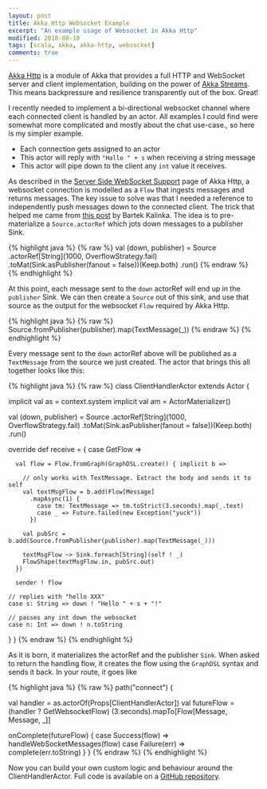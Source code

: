 ```yaml
---
layout: post
title: Akka Http Websocket Example
excerpt: "An example usage of Websocket in Akka Http"
modified: 2018-08-10
tags: [scala, akka, akka-http, websocket]
comments: true
---
```


[Akka Http](https://doc.akka.io/docs/akka-http/current/introduction.html#philosophy) is a module of Akka that provides a
full HTTP and WebSocket server and client implementation, building on the power of [Akka Streams](https://doc.akka.io/docs/akka/2.5.14/stream/stream-introduction.html#motivation).
This means backpressure and resilience transparently out of the box. Great! 

I recently needed to implement a bi-directional websocket channel where each connected client is handled by an actor. All
examples I could find were somewhat more complicated and mostly about the chat use-case., so here is my simpler example.

* Each connection gets assigned to an actor
* This actor will reply with `"Hallo " + s` when receiving a string message
* This actor will pipe down to the client any `int` value it receives.

As described in the [Server Side WebSocket Support](https://doc.akka.io/docs/akka-http/current/server-side/websocket-support.html)
page of Akka Http, a websocket connection is modelled as a `Flow` that ingests messages and returns messages. 
The key issue to solve was that I needed a reference to independently push messages down to the connected client. The trick
that helped me came from [this post](https://bartekkalinka.github.io/2017/02/12/Akka-streams-source-run-it-publish-it-then-run-it-again.html)
by Bartek Kalinka. The idea is to pre-materialize a `Source.actorRef` which jots down messages to a publisher Sink.  

{% highlight java %}
{% raw %}
val (down, publisher) = Source
  .actorRef[String](1000, OverflowStrategy.fail)
  .toMat(Sink.asPublisher(fanout = false))(Keep.both)
  .run()
{% endraw %}
{% endhighlight %}

At this point, each message sent to the `down` actorRef will end up in the `publisher` Sink. We can then create a `Source`
out of this sink, and use that source as the output for the websocket `Flow` required by Akka Http. 

{% highlight java %}
{% raw %}
Source.fromPublisher(publisher).map(TextMessage(_))
{% endraw %}
{% endhighlight %}

Every message sent to the `down` actorRef above will be published as a `TextMessage` from the source we just created.
The actor that brings this all together looks like this:
  
{% highlight java %}
{% raw %}
class ClientHandlerActor extends Actor {

  implicit val as = context.system
  implicit val am = ActorMaterializer()

  val (down, publisher) = Source
    .actorRef[String](1000, OverflowStrategy.fail)
    .toMat(Sink.asPublisher(fanout = false))(Keep.both)
    .run()

  override def receive = {
    case GetFlow =>

      val flow = Flow.fromGraph(GraphDSL.create() { implicit b =>
      
        // only works with TextMessage. Extract the body and sends it to self
        val textMsgFlow = b.add(Flow[Message]
          .mapAsync(1) {
            case tm: TextMessage => tm.toStrict(3.seconds).map(_.text)
            case _ => Future.failed(new Exception("yuck"))
          })

        val pubSrc = b.add(Source.fromPublisher(publisher).map(TextMessage(_)))

        textMsgFlow ~> Sink.foreach[String](self ! _)
        FlowShape(textMsgFlow.in, pubSrc.out)
      })

      sender ! flow

    // replies with "hello XXX"
    case s: String => down ! "Hello " + s + "!"

    // passes any int down the websocket
    case n: Int => down ! n.toString
  }
}
{% endraw %}
{% endhighlight %}

As it is born, it materializes the actorRef and the publisher `Sink`. When asked to return the handling flow, it creates
the flow using the `GraphDSL` syntax and sends it back. In your route, it goes like

{% highlight java %}
{% raw %}
path("connect") {

  val handler = as.actorOf(Props[ClientHandlerActor])
  val futureFlow = (handler ? GetWebsocketFlow) (3.seconds).mapTo[Flow[Message, Message, _]]

  onComplete(futureFlow) {
    case Success(flow) => handleWebSocketMessages(flow)
    case Failure(err) => complete(err.toString)
  }
}
{% endraw %}
{% endhighlight %}

Now you can build your own custom logic and behaviour around the ClientHandlerActor.
Full code is available on a [GitHub repository](https://github.com/ticofab/akka-http-websocket-example).
